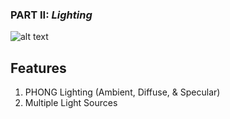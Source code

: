 ### PART II: *Lighting*
![alt text](https://github.com/tic-tacs/Learn-LearnOpenGL/blob/Part2/DemoGifs/Part2.gif) 

## Features
1. PHONG Lighting (Ambient, Diffuse, & Specular)
2. Multiple Light Sources

